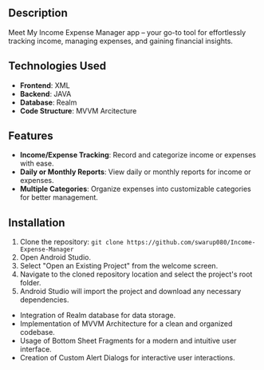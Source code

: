 ## Description
Meet My Income Expense Manager app – your go-to tool for effortlessly tracking income, managing expenses, and gaining financial insights.

## Technologies Used
- **Frontend**: XML
- **Backend**: JAVA
- **Database**: Realm
- **Code Structure**: MVVM Arcitecture

## Features

- **Income/Expense Tracking**: Record and categorize income or expenses with ease.
- **Daily or Monthly Reports**: View daily or monthly reports for income or expenses.
- **Multiple Categories**: Organize expenses into customizable categories for better management.

 ## Installation

1. Clone the repository: `git clone https://github.com/swarup080/Income-Expense-Manager`
2. Open Android Studio.
3. Select "Open an Existing Project" from the welcome screen.
4. Navigate to the cloned repository location and select the project's root folder.
5. Android Studio will import the project and download any necessary dependencies.

- Integration of Realm database for data storage.
- Implementation of MVVM Architecture for a clean and organized codebase.
- Usage of Bottom Sheet Fragments for a modern and intuitive user interface.
- Creation of Custom Alert Dialogs for interactive user interactions.
